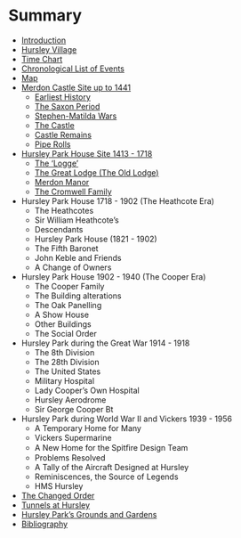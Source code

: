 # Summary

* [Introduction](README.md)
* [Hursley Village](hursley-village.md)
* [Time Chart](time-chart.md)
* [Chronological List of Events](events.md)
* [Map](map.md)
* [Merdon Castle Site up to 1441](merdon-castle/README.md)
   * [Earliest History](merdon-castle/README.md#earliest-history)
   * [The Saxon Period](merdon-castle/saxon-period.md)
   * [Stephen-Matilda Wars](merdon-castle/stephen-matilda-wars.md)
   * [The Castle](merdon-castle/the-castle.md)
   * [Castle Remains](merdon-castle/castle-remains.md)
   * [Pipe Rolls](merdon-castle/pipe-rolls.md)
* [Hursley Park House Site 1413 - 1718](house-site/README.md)
   * [The ‘Logge’](house-site/README.md#the-logge)
   * [The Great Lodge (The Old Lodge)](house-site/great-lodge.md)
   * [Merdon Manor](house-site/merdon-manor.md)
   * [The Cromwell Family](house-site/cromwell-family.md)
* Hursley Park House 1718 - 1902 (The Heathcote Era)
   * The Heathcotes
   * Sir William Heathcote’s
   * Descendants
   * Hursley Park House (1821 - 1902)
   * The Fifth Baronet
   * John Keble and Friends
   * A Change of Owners
* Hursley Park House 1902 - 1940 (The Cooper Era)
   * The Cooper Family
   * The Building alterations
   * The Oak Panelling
   * A Show House
   * Other Buildings
   * The Social Order
* Hursley Park during the Great War 1914 - 1918
   * The 8th Division
   * The 28th Division
   * The United States
   * Military Hospital
   * Lady Cooper’s Own Hospital
   * Hursley Aerodrome
   * Sir George Cooper Bt
* Hursley Park during World War II and Vickers 1939 - 1956
   * A Temporary Home for Many
   * Vickers Supermarine
   * A New Home for the Spitﬁre Design Team
   * Problems Resolved
   * A Tally of the Aircraft Designed at Hursley
   * Reminiscences, the Source of Legends
   * HMS Hursley
* [The Changed Order](changed-ordermd.md)
* [Tunnels at Hursley](tunnels.md)
* [Hursley Park’s Grounds and Gardens](gardens.md)
* [Bibliography](bibliographymd.md)

